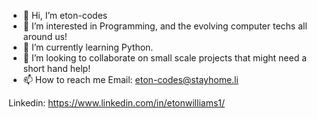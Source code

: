 - 👋 Hi, I’m eton-codes
- 👀 I’m interested in Programming, and the evolving computer techs all around us!
- 🌱 I’m currently learning Python.
- 💞️ I’m looking to collaborate on small scale projects that might need a short hand help!
- 📫 How to reach me
Email:  eton-codes@stayhome.li

Linkedin: https://www.linkedin.com/in/etonwilliams1/

<!---
eton-codes/eton-codes is a ✨ special ✨ repository because its `README.md` (this file) appears on your GitHub profile.
You can click the Preview link to take a look at your changes.
--->
